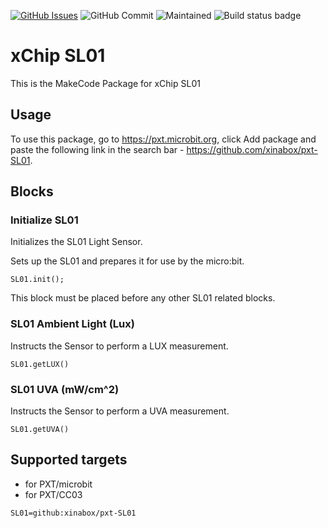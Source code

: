 [![GitHub Issues](https://img.shields.io/github/issues/xinabox/pxt-SL01.svg)](https://github.com/xinabox/pxt-SL01/issues) ![GitHub Commit](https://img.shields.io/github/last-commit/xinabox/pxt-SL01) ![Maintained](https://img.shields.io/maintenance/yes/2020) ![Build status badge](https://github.com/xinabox/pxt-SL01/workflows/MakeCode/badge.svg)

# xChip SL01

This is the MakeCode Package for xChip SL01

## Usage

To use this package, go to https://pxt.microbit.org, click Add package and paste the following link in the search bar - https://github.com/xinabox/pxt-SL01.

## Blocks
### Initialize SL01
Initializes the SL01 Light Sensor.

Sets up the SL01 and prepares it for use by the micro:bit.

```sig
SL01.init();
```

This block must be placed before any other SL01 related blocks.

### SL01 Ambient Light (Lux)
Instructs the Sensor to perform a LUX measurement.

```sig
SL01.getLUX()
```

### SL01 UVA (mW/cm^2)
Instructs the Sensor to perform a UVA measurement.

```sig
SL01.getUVA()
```

## Supported targets

* for PXT/microbit
* for PXT/CC03

```package
SL01=github:xinabox/pxt-SL01
```
